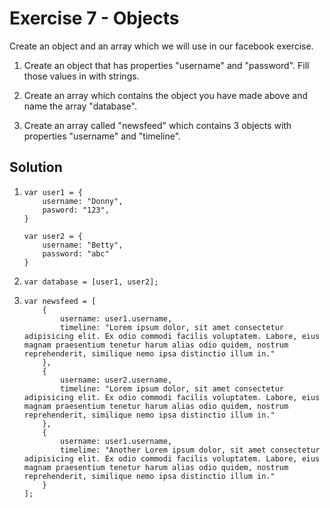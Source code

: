 # Exercise 7 - Objects
Create an object and an array which we will use in our facebook exercise. 

1. Create an object that has properties "username" and "password". Fill those values in with strings.

2. Create an array which contains the object you have made above and name the array "database".

3. Create an array called "newsfeed" which contains 3 objects with properties "username" and "timeline".

## Solution
1. ```
   var user1 = {
       username: "Donny",
       pasword: "123",
   }

   var user2 = {
       username: "Betty",
       password: "abc"
   }
    ```

2. `var database = [user1, user2];`

3. ```
   var newsfeed = [
       {
           username: user1.username,
           timeline: "Lorem ipsum dolor, sit amet consectetur adipisicing elit. Ex odio commodi facilis voluptatem. Labore, eius magnam praesentium tenetur harum alias odio quidem, nostrum reprehenderit, similique nemo ipsa distinctio illum in."
       },
       {
           username: user2.username,
           timeline: "Lorem ipsum dolor, sit amet consectetur adipisicing elit. Ex odio commodi facilis voluptatem. Labore, eius magnam praesentium tenetur harum alias odio quidem, nostrum reprehenderit, similique nemo ipsa distinctio illum in."
       },
       {
           username: user1.username,
           timelime: "Another Lorem ipsum dolor, sit amet consectetur adipisicing elit. Ex odio commodi facilis voluptatem. Labore, eius magnam praesentium tenetur harum alias odio quidem, nostrum reprehenderit, similique nemo ipsa distinctio illum in."
       }
   ];
   ```